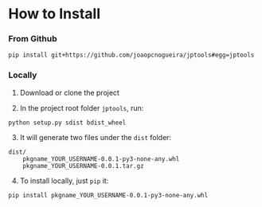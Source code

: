 # How to Install

### From Github

```{python}
pip install git+https://github.com/joaopcnogueira/jptools#egg=jptools
```

### Locally

1. Download or clone the project

2. In the project root folder `jptools`, run:

```
python setup.py sdist bdist_wheel
```

3. It will generate two files under the `dist` folder:

```
dist/
    pkgname_YOUR_USERNAME-0.0.1-py3-none-any.whl
    pkgname_YOUR_USERNAME-0.0.1.tar.gz
```

4. To install locally, just `pip` it:

```
pip install pkgname_YOUR_USERNAME-0.0.1-py3-none-any.whl
```
